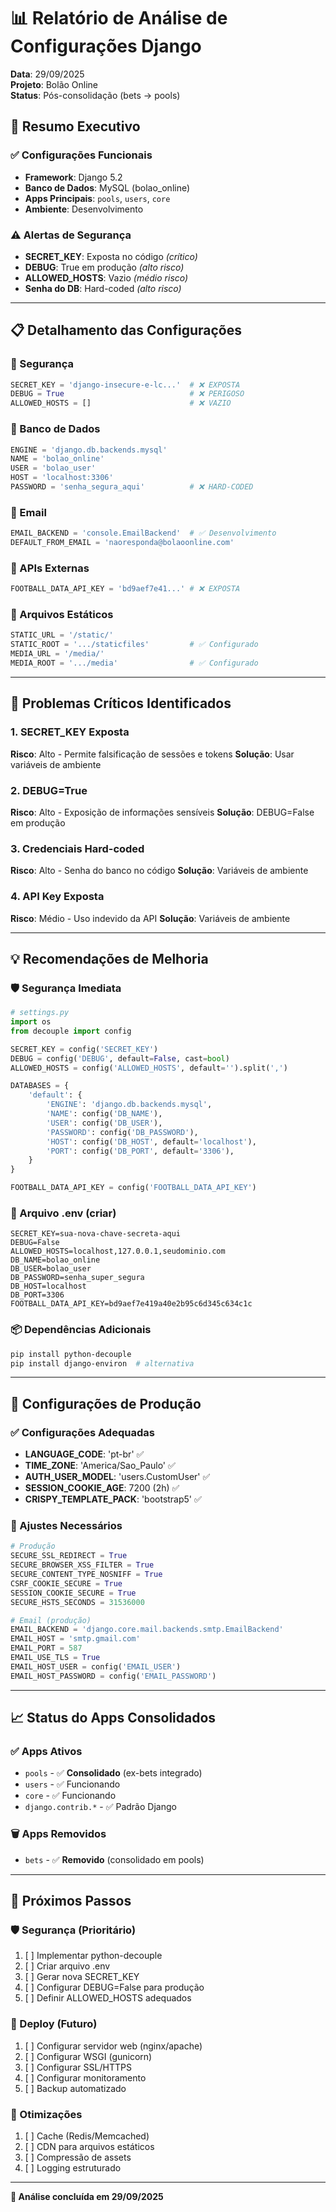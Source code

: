 # 📊 Relatório de Análise de Configurações Django
**Data**: 29/09/2025  
**Projeto**: Bolão Online  
**Status**: Pós-consolidação (bets → pools)  

## 🎯 Resumo Executivo

### ✅ Configurações Funcionais
- **Framework**: Django 5.2
- **Banco de Dados**: MySQL (bolao_online)
- **Apps Principais**: `pools`, `users`, `core`
- **Ambiente**: Desenvolvimento

### ⚠️ Alertas de Segurança
- **SECRET_KEY**: Exposta no código *(crítico)*
- **DEBUG**: True em produção *(alto risco)*
- **ALLOWED_HOSTS**: Vazio *(médio risco)*
- **Senha do DB**: Hard-coded *(alto risco)*

---

## 📋 Detalhamento das Configurações

### 🔑 Segurança
```python
SECRET_KEY = 'django-insecure-e-lc...'  # ❌ EXPOSTA
DEBUG = True                            # ❌ PERIGOSO
ALLOWED_HOSTS = []                      # ❌ VAZIO
```

### 💾 Banco de Dados
```python
ENGINE = 'django.db.backends.mysql'
NAME = 'bolao_online'
USER = 'bolao_user'
HOST = 'localhost:3306'
PASSWORD = 'senha_segura_aqui'          # ❌ HARD-CODED
```

### 📧 Email
```python
EMAIL_BACKEND = 'console.EmailBackend'  # ✅ Desenvolvimento
DEFAULT_FROM_EMAIL = 'naoresponda@bolaoonline.com'
```

### 🔌 APIs Externas
```python
FOOTBALL_DATA_API_KEY = 'bd9aef7e41...' # ❌ EXPOSTA
```

### 📁 Arquivos Estáticos
```python
STATIC_URL = '/static/'
STATIC_ROOT = '.../staticfiles'         # ✅ Configurado
MEDIA_URL = '/media/'
MEDIA_ROOT = '.../media'                # ✅ Configurado
```

---

## 🚨 Problemas Críticos Identificados

### 1. **SECRET_KEY Exposta**
**Risco**: Alto - Permite falsificação de sessões e tokens
**Solução**: Usar variáveis de ambiente

### 2. **DEBUG=True**
**Risco**: Alto - Exposição de informações sensíveis
**Solução**: DEBUG=False em produção

### 3. **Credenciais Hard-coded**
**Risco**: Alto - Senha do banco no código
**Solução**: Variáveis de ambiente

### 4. **API Key Exposta**
**Risco**: Médio - Uso indevido da API
**Solução**: Variáveis de ambiente

---

## 💡 Recomendações de Melhoria

### 🛡️ Segurança Imediata
```python
# settings.py
import os
from decouple import config

SECRET_KEY = config('SECRET_KEY')
DEBUG = config('DEBUG', default=False, cast=bool)
ALLOWED_HOSTS = config('ALLOWED_HOSTS', default='').split(',')

DATABASES = {
    'default': {
        'ENGINE': 'django.db.backends.mysql',
        'NAME': config('DB_NAME'),
        'USER': config('DB_USER'),
        'PASSWORD': config('DB_PASSWORD'),
        'HOST': config('DB_HOST', default='localhost'),
        'PORT': config('DB_PORT', default='3306'),
    }
}

FOOTBALL_DATA_API_KEY = config('FOOTBALL_DATA_API_KEY')
```

### 📄 Arquivo .env (criar)
```env
SECRET_KEY=sua-nova-chave-secreta-aqui
DEBUG=False
ALLOWED_HOSTS=localhost,127.0.0.1,seudominio.com
DB_NAME=bolao_online
DB_USER=bolao_user
DB_PASSWORD=senha_super_segura
DB_HOST=localhost
DB_PORT=3306
FOOTBALL_DATA_API_KEY=bd9aef7e419a40e2b95c6d345c634c1c
```

### 📦 Dependências Adicionais
```bash
pip install python-decouple
pip install django-environ  # alternativa
```

---

## 🎯 Configurações de Produção

### ✅ Configurações Adequadas
- **LANGUAGE_CODE**: 'pt-br' ✅
- **TIME_ZONE**: 'America/Sao_Paulo' ✅
- **AUTH_USER_MODEL**: 'users.CustomUser' ✅
- **SESSION_COOKIE_AGE**: 7200 (2h) ✅
- **CRISPY_TEMPLATE_PACK**: 'bootstrap5' ✅

### 🔧 Ajustes Necessários
```python
# Produção
SECURE_SSL_REDIRECT = True
SECURE_BROWSER_XSS_FILTER = True
SECURE_CONTENT_TYPE_NOSNIFF = True
CSRF_COOKIE_SECURE = True
SESSION_COOKIE_SECURE = True
SECURE_HSTS_SECONDS = 31536000

# Email (produção)
EMAIL_BACKEND = 'django.core.mail.backends.smtp.EmailBackend'
EMAIL_HOST = 'smtp.gmail.com'
EMAIL_PORT = 587
EMAIL_USE_TLS = True
EMAIL_HOST_USER = config('EMAIL_USER')
EMAIL_HOST_PASSWORD = config('EMAIL_PASSWORD')
```

---

## 📈 Status do Apps Consolidados

### ✅ Apps Ativos
- `pools` - ✅ **Consolidado** (ex-bets integrado)
- `users` - ✅ Funcionando
- `core` - ✅ Funcionando
- `django.contrib.*` - ✅ Padrão Django

### 🗑️ Apps Removidos
- `bets` - ✅ **Removido** (consolidado em pools)

---

## 🎯 Próximos Passos

### 🛡️ Segurança (Prioritário)
1. [ ] Implementar python-decouple
2. [ ] Criar arquivo .env
3. [ ] Gerar nova SECRET_KEY
4. [ ] Configurar DEBUG=False para produção
5. [ ] Definir ALLOWED_HOSTS adequados

### 🚀 Deploy (Futuro)
1. [ ] Configurar servidor web (nginx/apache)
2. [ ] Configurar WSGI (gunicorn)
3. [ ] Configurar SSL/HTTPS
4. [ ] Configurar monitoramento
5. [ ] Backup automatizado

### 🔧 Otimizações
1. [ ] Cache (Redis/Memcached)
2. [ ] CDN para arquivos estáticos
3. [ ] Compressão de assets
4. [ ] Logging estruturado

---

**🎉 Análise concluída em 29/09/2025**